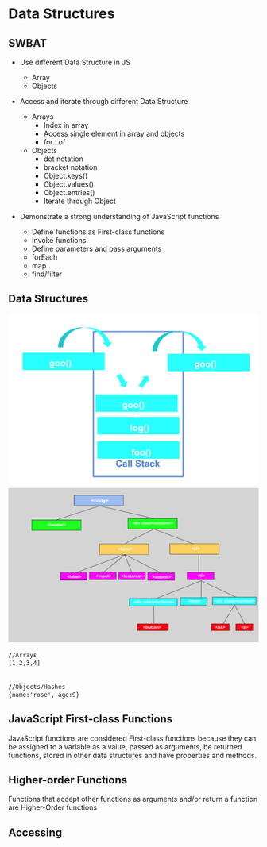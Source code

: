 # Data Structures 
## SWBAT

- Use different Data Structure in JS
    - Array
    - Objects 

- Access and iterate through different Data Structure
    - Arrays
        - Index in array
        - Access single element in array and objects
        - for…of
    - Objects
        - dot notation 
        - bracket notation
        - Object.keys()
        - Object.values()
        - Object.entries()
        - Iterate through Object
     
        
- Demonstrate a strong understanding of JavaScript functions
    - Define functions as First-class functions 
    - Invoke functions 
    - Define parameters and pass arguments 
    - forEach
    - map
    - find/filter

## Data Structures 
![Stacks](assets/stack.png)
![Trees](assets/tree.png)

```
//Arrays
[1,2,3,4]


//Objects/Hashes
{name:'rose', age:9}

```


## JavaScript First-class Functions  
JavaScript functions are considered First-class functions because they can be assigned to a variable as a value, passed as arguments, be returned functions, stored in other data structures and have properties and methods.

## Higher-order Functions  
Functions that accept other functions as arguments and/or return a function are Higher-Order functions

## Accessing